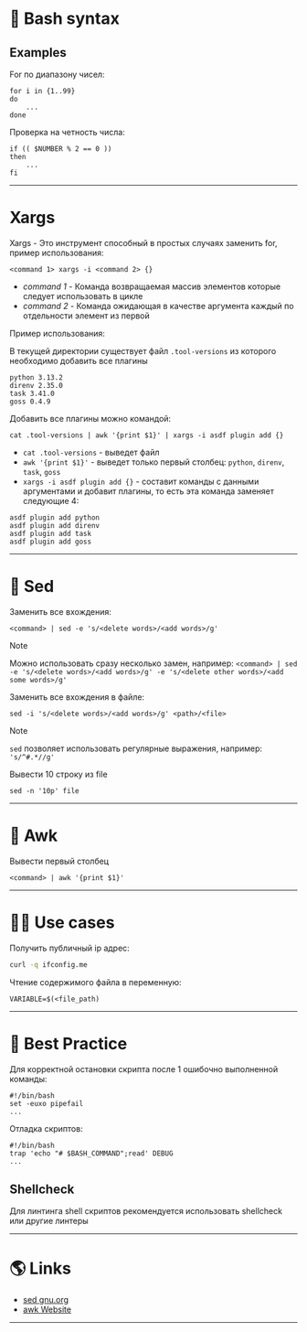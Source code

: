 # 🐚 Bash syntax

## Examples

For по диапазону чисел:

```shell title=for
for i in {1..99}
do
    ...
done
```

Проверка на четность числа:

```shell title=if
if (( $NUMBER % 2 == 0 ))
then
    ...
fi
```

---

# Xargs

Xargs - Это инструмент способный в простых случаях заменить for, пример использования:

```shell
<command 1> xargs -i <command 2> {}
```

- *command 1* - Команда возвращаемая массив элементов которые следует использовать в цикле
- *command 2* - Команда ожидающая в качестве аргумента каждый по отдельности элемент из первой

Пример использования:

В текущей директории существует файл `.tool-versions` из которого необходимо добавить все плагины

```shell title=.tool-versions
python 3.13.2
direnv 2.35.0
task 3.41.0
goss 0.4.9
```

Добавить все плагины можно командой:

```shell
cat .tool-versions | awk '{print $1}' | xargs -i asdf plugin add {}
```

- `cat .tool-versions` - выведет файл
- `awk '{print $1}'` - выведет только первый столбец: `python`, `direnv`, `task`, `goss`
- `xargs -i asdf plugin add {}` - составит команды с данными аргументами и добавит плагины, то есть эта команда заменяет следующие 4:

```shell
asdf plugin add python
asdf plugin add direnv
asdf plugin add task
asdf plugin add goss
```

---

# 📄 Sed

Заменить все вхождения:

```shell
<command> | sed -e 's/<delete words>/<add words>/g'
```

> [!note]
> Можно использовать сразу несколько замен, например:
> `<command> | sed -e 's/<delete words>/<add words>/g' -e 's/<delete other words>/<add some words>/g'` 


Заменить все вхождения в файле:

```shell
sed -i 's/<delete words>/<add words>/g' <path>/<file>
```

>[!note]
>`sed` позволяет использовать регулярные выражения, например: `'s/^#.*//g'`

Вывести 10 строку из file

```shell
sed -n '10p' file
```

---

# 📄 Awk

Вывести первый столбец

```shell
<command> | awk '{print $1}'
```

---

# 🤹‍♀️ Use cases

Получить публичный ip адрес:

```bash
curl -q ifconfig.me
```

Чтение содержимого файла в переменную:

```shell
VARIABLE=$(<file_path)
```

---

# 🥇 Best Practice

Для корректной остановки скрипта после 1 ошибочно выполненной команды:

```shell
#!/bin/bash
set -euxo pipefail
...
```

Отладка скриптов:

```shell
#!/bin/bash
trap 'echo "# $BASH_COMMAND";read' DEBUG
...
```

## Shellcheck

Для линтинга shell скриптов рекомендуется использовать shellcheck или другие линтеры

---

# 🌎 Links

- [sed gnu.org](https://www.gnu.org/software/sed/manual/sed.html)
- [awk Website](http://www.awklang.org)

---
